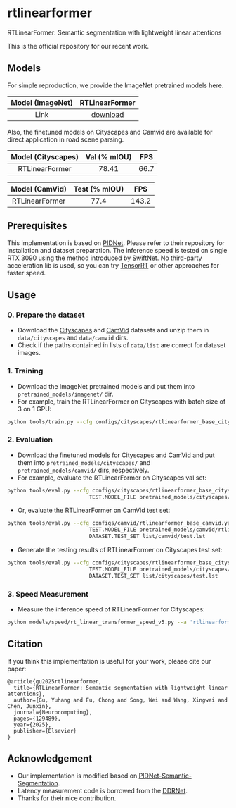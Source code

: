 # rtlinearformer
RTLinearFormer: Semantic segmentation with lightweight linear attentions

This is the official repository for our recent work.

## Models
For simple reproduction, we provide the ImageNet pretrained models here.

| Model (ImageNet) | RTLinearFormer |
|:-:|:-:|
| Link | [download](https://drive.google.com/file/d/10VYoDtz7nQ4BdIKS-a8im6PLhTDsrL77/view?usp=drive_link) |

Also, the finetuned models on Cityscapes and Camvid are available for direct application in road scene parsing.

| Model (Cityscapes) | Val (% mIOU) | FPS |
|:-:|:-:|:-:|
| RTLinearFormer | 78.41 | 66.7 |

| Model (CamVid) | Test (% mIOU)| FPS |
|:-:|:-:|:-:|
| RTLinearFormer | 77.4 | 143.2 |

## Prerequisites
This implementation is based on [PIDNet](https://github.com/XuJiacong/PIDNet). Please refer to their repository for installation and dataset preparation. The inference speed is tested on single RTX 3090 using the method introduced by [SwiftNet](https://arxiv.org/pdf/1903.08469.pdf). No third-party acceleration lib is used, so you can try [TensorRT](https://github.com/NVIDIA/TensorRT) or other approaches for faster speed.

## Usage

### 0. Prepare the dataset

* Download the [Cityscapes](https://www.cityscapes-dataset.com/) and [CamVid](http://mi.eng.cam.ac.uk/research/projects/VideoRec/CamVid/) datasets and unzip them in `data/cityscapes` and `data/camvid` dirs.
* Check if the paths contained in lists of `data/list` are correct for dataset images.

### 1. Training

* Download the ImageNet pretrained models and put them into `pretrained_models/imagenet/` dir.
* For example, train the RTLinearFormer on Cityscapes with batch size of 3 on 1 GPU:
````bash
python tools/train.py --cfg configs/cityscapes/rtlinearformer_base_cityscapes.yaml GPUS (0) TRAIN.BATCH_SIZE_PER_GPU 3
````

### 2. Evaluation

* Download the finetuned models for Cityscapes and CamVid and put them into `pretrained_models/cityscapes/` and `pretrained_models/camvid/` dirs, respectively.
* For example, evaluate the RTLinearFormer on Cityscapes val set:
````bash
python tools/eval.py --cfg configs/cityscapes/rtlinearformer_base_cityscapes.yaml \
                          TEST.MODEL_FILE pretrained_models/cityscapes/rtlinearformer_base_Cityscapes_val.pt
````
* Or, evaluate the RTLinearFormer on CamVid test set:
````bash
python tools/eval.py --cfg configs/camvid/rtlinearformer_base_camvid.yaml \
                          TEST.MODEL_FILE pretrained_models/camvid/rtlinearformer_base_Camvid_Test.pt \
                          DATASET.TEST_SET list/camvid/test.lst
````
* Generate the testing results of RTLinearFormer on Cityscapes test set:
````bash
python tools/eval.py --cfg configs/cityscapes/rtlinearformer_base_cityscapes_trainval.yaml \
                          TEST.MODEL_FILE pretrained_models/cityscapes/rtlinearformer_base_Cityscapes_test.pt \
                          DATASET.TEST_SET list/cityscapes/test.lst
````

### 3. Speed Measurement

* Measure the inference speed of RTLinearFormer for Cityscapes:
````bash
python models/speed/rt_linear_transformer_speed_v5.py --a 'rtlinearformer' --c 19 --r 1024 2048
````

## Citation

If you think this implementation is useful for your work, please cite our paper:
```
@article{gu2025rtlinearformer,
  title={RTLinearFormer: Semantic segmentation with lightweight linear attentions},
  author={Gu, Yuhang and Fu, Chong and Song, Wei and Wang, Xingwei and Chen, Junxin},
  journal={Neurocomputing},
  pages={129489},
  year={2025},
  publisher={Elsevier}
}
```

## Acknowledgement

* Our implementation is modified based on [PIDNet-Semantic-Segmentation](https://github.com/XuJiacong/PIDNet).
* Latency measurement code is borrowed from the [DDRNet](https://github.com/ydhongHIT/DDRNet).
* Thanks for their nice contribution.
